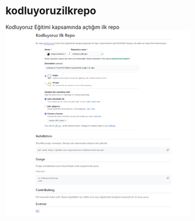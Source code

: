# kodluyoruzilkrepo
Kodluyoruz Eğitimi kapsamında açtığım ilk repo
![Markdown Resim](/Markdown/Repo_Img.png)

